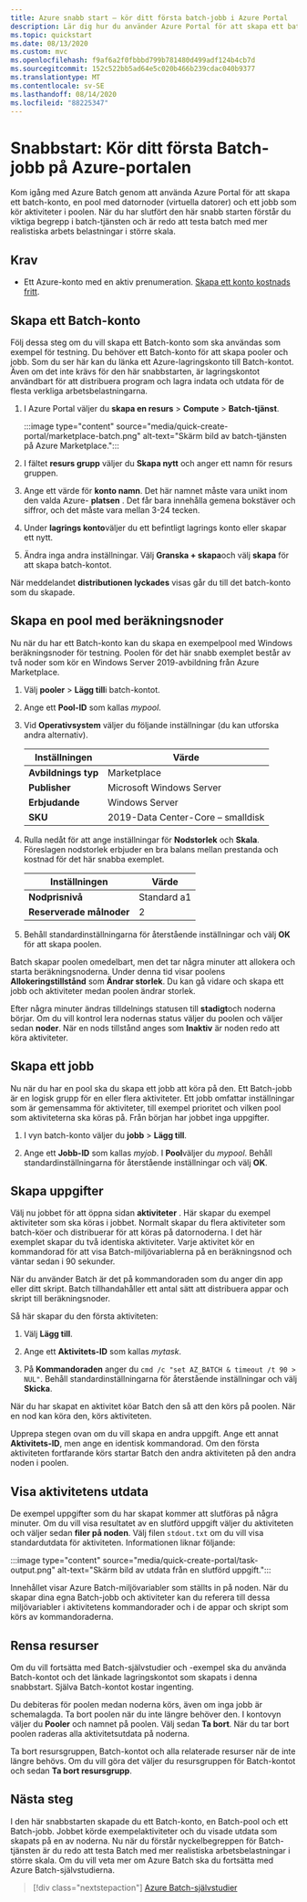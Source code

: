 ```yaml
---
title: Azure snabb start – kör ditt första batch-jobb i Azure Portal
description: Lär dig hur du använder Azure Portal för att skapa ett batch-konto, en pool med Compute-noder och ett jobb som kör grundläggande aktiviteter i poolen.
ms.topic: quickstart
ms.date: 08/13/2020
ms.custom: mvc
ms.openlocfilehash: f9af6a2f0fbbbd799b781480d499adf124b4cb7d
ms.sourcegitcommit: 152c522bb5ad64e5c020b466b239cdac040b9377
ms.translationtype: MT
ms.contentlocale: sv-SE
ms.lasthandoff: 08/14/2020
ms.locfileid: "88225347"
---
```

# <a name="quickstart-run-your-first-batch-job-in-the-azure-portal"></a>Snabbstart: Kör ditt första Batch-jobb på Azure-portalen

Kom igång med Azure Batch genom att använda Azure Portal för att skapa ett batch-konto, en pool med datornoder (virtuella datorer) och ett jobb som kör aktiviteter i poolen. När du har slutfört den här snabb starten förstår du viktiga begrepp i batch-tjänsten och är redo att testa batch med mer realistiska arbets belastningar i större skala.

## <a name="prerequisites"></a>Krav

- Ett Azure-konto med en aktiv prenumeration. [Skapa ett konto kostnads fritt](https://azure.microsoft.com/free/?WT.mc_id=A261C142F).

## <a name="create-a-batch-account"></a>Skapa ett Batch-konto

Följ dessa steg om du vill skapa ett Batch-konto som ska användas som exempel för testning. Du behöver ett Batch-konto för att skapa pooler och jobb. Som du ser här kan du länka ett Azure-lagringskonto till Batch-kontot. Även om det inte krävs för den här snabbstarten, är lagringskontot användbart för att distribuera program och lagra indata och utdata för de flesta verkliga arbetsbelastningarna.

1. I Azure Portal väljer du **skapa en resurs**  >  **Compute**  >  **Batch-tjänst**. 

   :::image type="content" source="media/quick-create-portal/marketplace-batch.png" alt-text="Skärm bild av batch-tjänsten på Azure Marketplace.":::

1. I fältet **resurs grupp** väljer du **Skapa nytt** och anger ett namn för resurs gruppen.

1. Ange ett värde för **konto namn**. Det här namnet måste vara unikt inom den valda Azure- **platsen** . Det får bara innehålla gemena bokstäver och siffror, och det måste vara mellan 3-24 tecken.

1. Under **lagrings konto**väljer du ett befintligt lagrings konto eller skapar ett nytt.

1. Ändra inga andra inställningar. Välj **Granska + skapa**och välj **skapa** för att skapa batch-kontot.

När meddelandet **distributionen lyckades** visas går du till det batch-konto som du skapade.

## <a name="create-a-pool-of-compute-nodes"></a>Skapa en pool med beräkningsnoder

Nu när du har ett Batch-konto kan du skapa en exempelpool med Windows beräkningsnoder för testning. Poolen för det här snabb exemplet består av två noder som kör en Windows Server 2019-avbildning från Azure Marketplace.

1. Välj **pooler**  >  **Lägg till**i batch-kontot.

1. Ange ett **Pool-ID** som kallas *mypool*.

1. Vid **Operativsystem** väljer du följande inställningar (du kan utforska andra alternativ).
  
   |Inställningen  |Värde  |
   |---------|---------|
   |**Avbildnings typ**|Marketplace|
   |**Publisher**     |Microsoft Windows Server|
   |**Erbjudande**     |Windows Server|
   |**SKU**     |2019-Data Center-Core – smalldisk|

1. Rulla nedåt för att ange inställningar för **Nodstorlek** och **Skala**. Föreslagen nodstorlek erbjuder en bra balans mellan prestanda och kostnad för det här snabba exemplet.
  
   |Inställningen  |Värde  |
   |---------|---------|
   |**Nodprisnivå**     |Standard a1|
   |**Reserverade målnoder**     |2|

1. Behåll standardinställningarna för återstående inställningar och välj **OK** för att skapa poolen.

Batch skapar poolen omedelbart, men det tar några minuter att allokera och starta beräkningsnoderna. Under denna tid visar poolens **Allokeringstillstånd** som **Ändrar storlek**. Du kan gå vidare och skapa ett jobb och aktiviteter medan poolen ändrar storlek.

Efter några minuter ändras tilldelnings statusen till **stadigt**och noderna börjar. Om du vill kontrol lera nodernas status väljer du poolen och väljer sedan **noder**. När en nods tillstånd anges som **Inaktiv** är noden redo att köra aktiviteter.

## <a name="create-a-job"></a>Skapa ett jobb

Nu när du har en pool ska du skapa ett jobb att köra på den. Ett Batch-jobb är en logisk grupp för en eller flera aktiviteter. Ett jobb omfattar inställningar som är gemensamma för aktiviteter, till exempel prioritet och vilken pool som aktiviteterna ska köras på. Från början har jobbet inga uppgifter.

1. I vyn batch-konto väljer du **jobb**  >  **Lägg till**.

1. Ange ett **Jobb-ID** som kallas *myjob*. I **Pool**väljer du *mypool*. Behåll standardinställningarna för återstående inställningar och välj **OK**.

## <a name="create-tasks"></a>Skapa uppgifter

Välj nu jobbet för att öppna sidan **aktiviteter** . Här skapar du exempel aktiviteter som ska köras i jobbet. Normalt skapar du flera aktiviteter som batch-köer och distribuerar för att köras på datornoderna. I det här exemplet skapar du två identiska aktiviteter. Varje aktivitet kör en kommandorad för att visa Batch-miljövariablerna på en beräkningsnod och väntar sedan i 90 sekunder.

När du använder Batch är det på kommandoraden som du anger din app eller ditt skript. Batch tillhandahåller ett antal sätt att distribuera appar och skript till beräkningsnoder.

Så här skapar du den första aktiviteten:

1. Välj **Lägg till**.

1. Ange ett **Aktivitets-ID** som kallas *mytask*.

1. På **Kommandoraden** anger du `cmd /c "set AZ_BATCH & timeout /t 90 > NUL"`. Behåll standardinställningarna för återstående inställningar och välj **Skicka**.

När du har skapat en aktivitet köar Batch den så att den körs på poolen. När en nod kan köra den, körs aktiviteten.

Upprepa stegen ovan om du vill skapa en andra uppgift. Ange ett annat **Aktivitets-ID**, men ange en identisk kommandorad. Om den första aktiviteten fortfarande körs startar Batch den andra aktiviteten på den andra noden i poolen.

## <a name="view-task-output"></a>Visa aktivitetens utdata

De exempel uppgifter som du har skapat kommer att slutföras på några minuter. Om du vill visa resultatet av en slutförd uppgift väljer du aktiviteten och väljer sedan **filer på noden**. Välj filen `stdout.txt` om du vill visa standardutdata för aktiviteten. Informationen liknar följande:

:::image type="content" source="media/quick-create-portal/task-output.png" alt-text="Skärm bild av utdata från en slutförd uppgift.":::

Innehållet visar Azure Batch-miljövariabler som ställts in på noden. När du skapar dina egna Batch-jobb och aktiviteter kan du referera till dessa miljövariabler i aktivitetens kommandorader och i de appar och skript som körs av kommandoraderna.

## <a name="clean-up-resources"></a>Rensa resurser

Om du vill fortsätta med Batch-självstudier och -exempel ska du använda Batch-kontot och det länkade lagringskontot som skapats i denna snabbstart. Själva Batch-kontot kostar ingenting.

Du debiteras för poolen medan noderna körs, även om inga jobb är schemalagda. Ta bort poolen när du inte längre behöver den. I kontovyn väljer du **Pooler** och namnet på poolen. Välj sedan **Ta bort**.  När du tar bort poolen raderas alla aktivitetsutdata på noderna.

Ta bort resursgruppen, Batch-kontot och alla relaterade resurser när de inte längre behövs. Om du vill göra det väljer du resursgruppen för Batch-kontot och sedan **Ta bort resursgrupp**.

## <a name="next-steps"></a>Nästa steg

I den här snabbstarten skapade du ett Batch-konto, en Batch-pool och ett Batch-jobb. Jobbet körde exempelaktiviteter och du visade utdata som skapats på en av noderna. Nu när du förstår nyckelbegreppen för Batch-tjänsten är du redo att testa Batch med mer realistiska arbetsbelastningar i större skala. Om du vill veta mer om Azure Batch ska du fortsätta med Azure Batch-självstudierna.

> [!div class="nextstepaction"]
> [Azure Batch-självstudier](./tutorial-parallel-dotnet.md)
